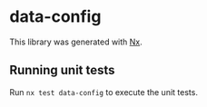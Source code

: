 # data-config

This library was generated with [Nx](https://nx.dev).

## Running unit tests

Run `nx test data-config` to execute the unit tests.
